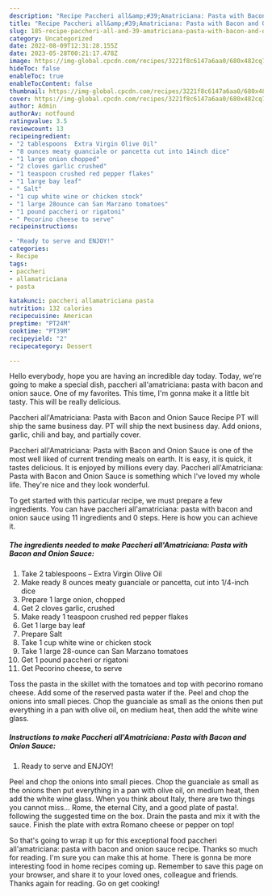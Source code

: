 ```yaml
---
description: "Recipe Paccheri all&amp;#39;Amatriciana: Pasta with Bacon and Onion Sauce yang Very Delicious}"
title: "Recipe Paccheri all&amp;#39;Amatriciana: Pasta with Bacon and Onion Sauce yang Very Delicious}"
slug: 185-recipe-paccheri-all-and-39-amatriciana-pasta-with-bacon-and-onion-sauce-yang-very-delicious
category: Uncategorized
date: 2022-08-09T12:31:28.155Z
date: 2023-05-28T00:21:17.478Z
image: https://img-global.cpcdn.com/recipes/3221f8c6147a6aa0/680x482cq70/paccheri-allamatriciana-pasta-with-bacon-and-onion-sauce-recipe-main-photo.jpg
hideToc: false
enableToc: true
enableTocContent: false
thumbnail: https://img-global.cpcdn.com/recipes/3221f8c6147a6aa0/680x482cq70/paccheri-allamatriciana-pasta-with-bacon-and-onion-sauce-recipe-main-photo.jpg
cover: https://img-global.cpcdn.com/recipes/3221f8c6147a6aa0/680x482cq70/paccheri-allamatriciana-pasta-with-bacon-and-onion-sauce-recipe-main-photo.jpg
author: Admin
authorAv: notfound
ratingvalue: 3.5
reviewcount: 13
recipeingredient:
- "2 tablespoons  Extra Virgin Olive Oil"
- "8 ounces meaty guanciale or pancetta cut into 14inch dice"
- "1 large onion chopped"
- "2 cloves garlic crushed"
- "1 teaspoon crushed red pepper flakes"
- "1 large bay leaf"
- " Salt"
- "1 cup white wine or chicken stock"
- "1 large 28ounce can San Marzano tomatoes"
- "1 pound paccheri or rigatoni"
- " Pecorino cheese to serve"
recipeinstructions:

- "Ready to serve and ENJOY!"
categories:
- Recipe
tags:
- paccheri
- allamatriciana
- pasta

katakunci: paccheri allamatriciana pasta 
nutrition: 132 calories
recipecuisine: American
preptime: "PT24M"
cooktime: "PT39M"
recipeyield: "2"
recipecategory: Dessert

---
```



Hello everybody, hope you are having an incredible day today. Today, we're going to make a special dish, paccheri all&#39;amatriciana: pasta with bacon and onion sauce. One of my favorites. This time, I'm gonna make it a little bit tasty. This will be really delicious.

Paccheri all&#39;Amatriciana: Pasta with Bacon and Onion Sauce Recipe PT will ship the same business day. PT will ship the next business day. Add onions, garlic, chili and bay, and partially cover.

Paccheri all&#39;Amatriciana: Pasta with Bacon and Onion Sauce is one of the most well liked of current trending meals on earth. It is easy, it is quick, it tastes delicious. It is enjoyed by millions every day. Paccheri all&#39;Amatriciana: Pasta with Bacon and Onion Sauce is something which I've loved my whole life. They're nice and they look wonderful.


To get started with this particular recipe, we must prepare a few ingredients. You can have paccheri all&#39;amatriciana: pasta with bacon and onion sauce using 11 ingredients and 0 steps. Here is how you can achieve it.

<!--inarticleads1-->

##### The ingredients needed to make Paccheri all&#39;Amatriciana: Pasta with Bacon and Onion Sauce:

1. Take 2 tablespoons – Extra Virgin Olive Oil
1. Make ready 8 ounces meaty guanciale or pancetta, cut into 1/4-inch dice
1. Prepare 1 large onion, chopped
1. Get 2 cloves garlic, crushed
1. Make ready 1 teaspoon crushed red pepper flakes
1. Get 1 large bay leaf
1. Prepare  Salt
1. Take 1 cup white wine or chicken stock
1. Take 1 large 28-ounce can San Marzano tomatoes
1. Get 1 pound paccheri or rigatoni
1. Get  Pecorino cheese, to serve


Toss the pasta in the skillet with the tomatoes and top with pecorino romano cheese. Add some of the reserved pasta water if the. Peel and chop the onions into small pieces. Chop the guanciale as small as the onions then put everything in a pan with olive oil, on medium heat, then add the white wine glass. 

<!--inarticleads2-->

##### Instructions to make Paccheri all&#39;Amatriciana: Pasta with Bacon and Onion Sauce:


1. Ready to serve and ENJOY!

Peel and chop the onions into small pieces. Chop the guanciale as small as the onions then put everything in a pan with olive oil, on medium heat, then add the white wine glass. When you think about Italy, there are two things you cannot miss… Rome, the eternal City, and a good plate of pasta!. following the suggested time on the box. Drain the pasta and mix it with the sauce. Finish the plate with extra Romano cheese or pepper on top! 

So that's going to wrap it up for this exceptional food paccheri all&#39;amatriciana: pasta with bacon and onion sauce recipe. Thanks so much for reading. I'm sure you can make this at home. There is gonna be more interesting food in home recipes coming up. Remember to save this page on your browser, and share it to your loved ones, colleague and friends. Thanks again for reading. Go on get cooking!
